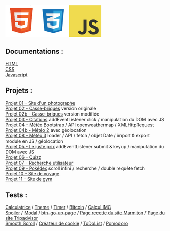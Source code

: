 <img src="https://github.com/frmi2018/frmi2018/blob/main/assets/logos/html.png" width="100"/><img src="https://github.com/frmi2018/frmi2018/blob/main/assets/logos/css.png" width="100"/><img src="https://github.com/frmi2018/frmi2018/blob/main/assets/logos/js.png" width="100"/>

## Documentations :

[HTML](https://www.w3schools.com/tags/default.asp)  
[CSS](https://www.w3schools.com/cssref/default.asp)  
[Javascript](https://www.w3schools.com/jsref/default.asp)

## Projets :

[Projet 01 - Site d'un photographe](http://frmi.free.fr/perso/project01/index.html)  
[Projet 02 - Casse-briques](http://frmi.free.fr/perso/project02/breakout.html) version originale  
[Projet 02b - Casse-briques](http://frmi.free.fr/perso/project02/exercice2.html) version modifiée  
[Projet 03 - Citations](http://frmi.free.fr/perso/project03/citations.html) addEventListener click / manipulation du DOM avec JS  
[Projet 04 - Météo](http://frmi.free.fr/perso/project04/meteo.html) Bootstrap / API openweathermap / XMLHttpRequest  
[Projet 04b - Météo 2](http://frmi.free.fr/perso/project04/meteo2.html) avec géolocation  
[Projet 08 - Météo 3](http://frmi.free.fr/perso/project08/index.html) loader / API / fetch / objet Date / import & export module en JS / géolocation  
[Projet 05 - Le juste prix](http://frmi.free.fr/perso/project05/justePrix.html) addEventListener submit & keyup / manipulation du DOM avec JS  
[Projet 06 - Quizz](http://frmi.free.fr/perso/project06/index.html)  
[Projet 07 - Recherche utilisateur](http://frmi.free.fr/perso/project07/index.html)  
[Projet 09 - Pokédex](http://frmi.free.fr/perso/project09/index.html) scroll infini / recherche / double requête fetch  
[Projet 10 - Site de voyage](http://frmi.free.fr/perso/project10/index.html)  
[Projet 11 - Site de gym](http://frmi.free.fr/perso/project11/index.html)

## Tests :

[Calculatrice](http://frmi.free.fr/perso/tests/calculatrice.html) /
[Theme](http://frmi.free.fr/perso/tests/theme.html) /
[Timer](http://frmi.free.fr/perso/tests/timer.html) /
[Bitcoin](http://frmi.free.fr/perso/tests/bitcoin.html) /
[Calcul IMC](http://frmi.free.fr/perso/tests/calculerIMC.html)  
[Spoiler](http://frmi.free.fr/perso/tests/spoiler.html) /
[Modal](http://frmi.free.fr/perso/tests/modal-js/index.html) /
[btn-go-up-page](http://frmi.free.fr/perso/tests/bgup.html) /
[Page recette du site Marmiton](http://frmi.free.fr/perso/tests/marmiton/index.html) /
[Page du site Tripadvisor](http://frmi.free.fr/perso/tests/tripadvisor/index.html)  
[Smooth Scroll](http://frmi.free.fr/perso/tests/smooth-scroll.html) /
[Créateur de cookie](http://frmi.free.fr/perso/tests/cookies/index.html) /
[ToDoList](http://frmi.free.fr/perso/tests/ToDoJS/index.html) /
[Pomodoro](http://frmi.free.fr/perso/tests/Pomodoro/index.html)
